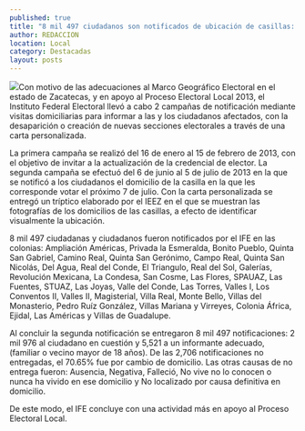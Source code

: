 ```yaml
---
published: true
title: "8 mil 497 ciudadanos son notificados de ubicación de casillas: IFE"
author: REDACCION
location: Local
category: Destacadas
layout: posts
---
```


![](http://i.imgur.com/zuX76vtm.jpg)Con motivo de las adecuaciones al Marco Geográfico Electoral en el estado de Zacatecas, y en apoyo al Proceso Electoral Local 2013, el Instituto Federal Electoral llevó a cabo 2 campañas de notificación mediante visitas domiciliarias para informar a las y los ciudadanos afectados, con la desaparición o creación de nuevas secciones electorales a través de una carta personalizada.

La primera campaña se realizó del 16 de enero al 15 de febrero de 2013, con el objetivo de invitar a la actualización de la credencial de elector. La segunda campaña se efectuó del 6 de junio al 5 de julio de 2013 en la que se notificó a los ciudadanos el domicilio de la casilla en la que les corresponde votar el próximo 7 de julio. Con la carta personalizada se entregó un tríptico elaborado por el IEEZ en el que se muestran las fotografías de los domicilios de las casillas, a efecto de identificar visualmente la ubicación.

8 mil 497 ciudadanas y ciudadanos fueron notificados por el IFE en las colonias: Ampliación Américas, Privada la Esmeralda, Bonito Pueblo, Quinta San Gabriel, Camino Real, Quinta San Gerónimo, Campo Real, Quinta San Nicolás, Del Agua, Real del Conde, El Triangulo, Real del Sol, Galerías, Revolución Mexicana, La Condesa, San Cosme, Las Flores, SPAUAZ, Las Fuentes, STUAZ, Las Joyas, Valle del Conde, Las Torres, Valles I, Los Conventos II, Valles II, Magisterial, Villa Real, Monte Bello, Villas del Monasterio, Pedro Ruíz González, Villas Mariana y Virreyes, Colonia África, Ejidal, Las Américas y Villas de Guadalupe.

Al concluir la segunda notificación se entregaron 8 mil 497 notificaciones: 2 mil 976 al ciudadano en cuestión y 5,521 a un informante adecuado, (familiar o vecino mayor de 18 años). De las 2,706 notificaciones no entregadas, el 70.65% fue por cambio de domicilio. Las otras causas de no entrega fueron: Ausencia, Negativa, Falleció, No vive no lo conocen o nunca ha vivido en ese domicilio y No localizado por causa definitiva en domicilio.

De este modo, el IFE concluye con una actividad más en apoyo al Proceso Electoral Local.
